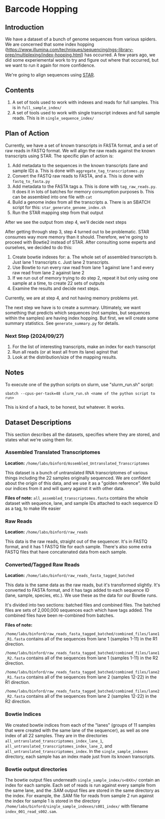 # Barcode Hopping

## Introduction

We have a dataset of a bunch of genome sequences from various spiders. We are concerned that some index hopping (https://www.illumina.com/techniques/sequencing/ngs-library-prep/multiplexing/index-hopping.html) has occurred. A few years ago, we did some experiemental work to try and figure out where that occurred, but we want to run it again for more confidence.

We're going to align sequences using [STAR](https://github.com/alexdobin/STAR).

## Contents

1. A set of tools used to work with indexes and reads for full samples. This is in `full_sample_index/`
2. A set of tools used to work with single transcript indexes and full sample reads. This is in `single_sequence_index/`


## Plan of Action

Currently, we have a set of known transcripts in FASTA format, and a set of raw reads in FASTQ format. We will align the raw reads against the known transcripts using STAR. The specific plan of action is:

1. Add metadata to the sequences in the known transcripts (lane and sample ID)
    a. This is done with `aggregate_tag_transcriptomes.py`
2. Convert the FASTQ raw reads to FASTA, and 
    a. This is done with `fastq_to_fasta.py`
3. Add metadata to the FASTA tags
    a. This is done with `tag_raw_reads.py`. It does it in lots of batches for memory consumption purposes
    b. This can be assembled into one file with `cat`
4. Build a genome index from all the transcripts
    a. There is an SBATCH script for this: `star_generate_genome_index.sh`
5. Run the STAR mapping step from that output

After we see the output from step 4, we'll decide next steps

After getting through step 3, step 4 turned out to be problematic. STAR consumes way more memory than it should. Therefore, we're going to proceed with Bowtie2 instead of STAR. After consulting some experts and ourselves, we decided to do this:

1. Create bowtie indexes for:
    a. The whole set of assembled transcripts
    b. Just lane 1 transcripts
    c. Just lane 2 transcripts.
2. Use Bowtie to run every raw read from lane 1 against lane 1 and every raw read from lane 2 against lane 2
3. If we run out of memory trying to do step 2, repeat it but only using one sample at a time, to create 22 sets of outputs
4. Examine the results and decide next steps.

Currently, we are at step 4, and not having memory problems yet.

The next step we have is to create a summary. Ultimately, we want something that predicts which sequences (not samples, but sequences within the samples) are having index hopping. But first, we will create some summary statistics. See `generate_summary.py` for details.

### Next Step (2024/09/27)
1. For the list of interesting transcripts, make an index for each transcript
2. Run all reads (or at least all from its lane) aginst that
3. Look at the distribution/size of the mapping results.

## Notes

To execute one of the python scripts on slurm, use "slurm_run.sh" script:

`sbatch --cpus-per-task=48 slurm_run.sh <name of the python script to run>`

This is kind of a hack, to be honest, but whatever. It works.

## Dataset Descriptions

This section describes all the datasets, specifies where they are stored, and states what we're using them for.

### Assembled Translated Transcriptomes

**Location:** `/home/labs/binford/Assembled_Untranslated_Transcriptomes`

This dataset is a bunch of untranslated RNA transcriptomes of various things including the 22 samples originally sequenced. We are confident about the origin of this data, and we use it as a "golden reference". We build our indices from it and will query against it with other data.

**Files of note:** `all_assembled_transcriptomes.fasta` contains the whole dataset with sequence, lane, and sample IDs attached to each sequence ID as a tag, to make life easier

### Raw Reads

**Location:** `/home/labs/binford/raw_reads`

This data is the raw reads, straight out of the sequencer. It's in FASTQ format, and it has 1 FASTQ file for each sample. There's also some extra FASTQ files that have concatenated data from each sample. 

### Converted/Tagged Raw Reads

**Location:** `/home/labs/binford/raw_reads_fasta_tagged_batched`

This data is the same data as the raw reads, but it's transformed slightly. It's converted to FASTA format, and it has tags added to each sequence ID (lane, sample, species, etc.). We use these as the data for our Bowtie runs.

It's divided into two sections: batched files and combined files. The batched files are sets of 2,000,000 sequences each which have tags added. The combined files have been re-combined from batches.

**Files of note:**

`/home/labs/binford/raw_reads_fasta_tagged_batched/combined_files/lane1_R1.fasta` contains all of the sequences from lane 1 (samples 1-11) in the R1 direction.

`/home/labs/binford/raw_reads_fasta_tagged_batched/combined_files/lane1_R2.fasta` contains all of the sequences from lane 1 (samples 1-11) in the R2 direction.

`/home/labs/binford/raw_reads_fasta_tagged_batched/combined_files/lane2_R1.fasta` contains all of the sequences from lane 2 (samples 12-22) in the R1 direction.

`/home/labs/binford/raw_reads_fasta_tagged_batched/combined_files/lane2_R2.fasta` contains all of the sequences from lane 2 (samples 12-22) in the R2 direction.

### Bowtie Indices

We created bowtie indices from each of the "lanes" (groups of 11 samples that were created with the same lane of the sequencer), as well as one index of all 22 samples. They are in the directories `all_untranslated_transcriptomes_index_lane_1`, `all_untranslated_transcriptomes_index_lane_2`, and `all_untranslated_transcriptomes_index`. In the `single_sample_indexes` directory, each sample has an index made just from its known transcripts.

### Bowtie output directories

The bowtie output files underneath `single_sample_index/s<0XX>/` contain an index for each sample. Each set of reads is run against every sample from the same lane, and the .SAM output files are stored in the same directory as the index. For example, the .SAM file for reads from sample 2 run against the index for sample 1 is stored in the directory `/home/labs/binford/single_sample_indexes/s001_index/` with filename `index_001_read_s002.sam`.

